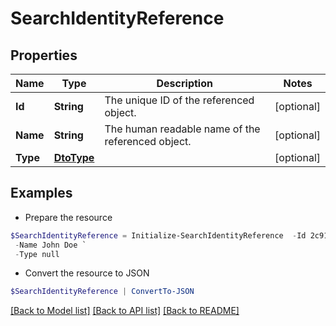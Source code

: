 # SearchIdentityReference
## Properties

Name | Type | Description | Notes
------------ | ------------- | ------------- | -------------
**Id** | **String** | The unique ID of the referenced object. | [optional] 
**Name** | **String** | The human readable name of the referenced object. | [optional] 
**Type** | [**DtoType**](DtoType.md) |  | [optional] 

## Examples

- Prepare the resource
```powershell
$SearchIdentityReference = Initialize-SearchIdentityReference  -Id 2c91808568c529c60168cca6f90c1313 `
 -Name John Doe `
 -Type null
```

- Convert the resource to JSON
```powershell
$SearchIdentityReference | ConvertTo-JSON
```

[[Back to Model list]](../README.md#documentation-for-models) [[Back to API list]](../README.md#documentation-for-api-endpoints) [[Back to README]](../README.md)

